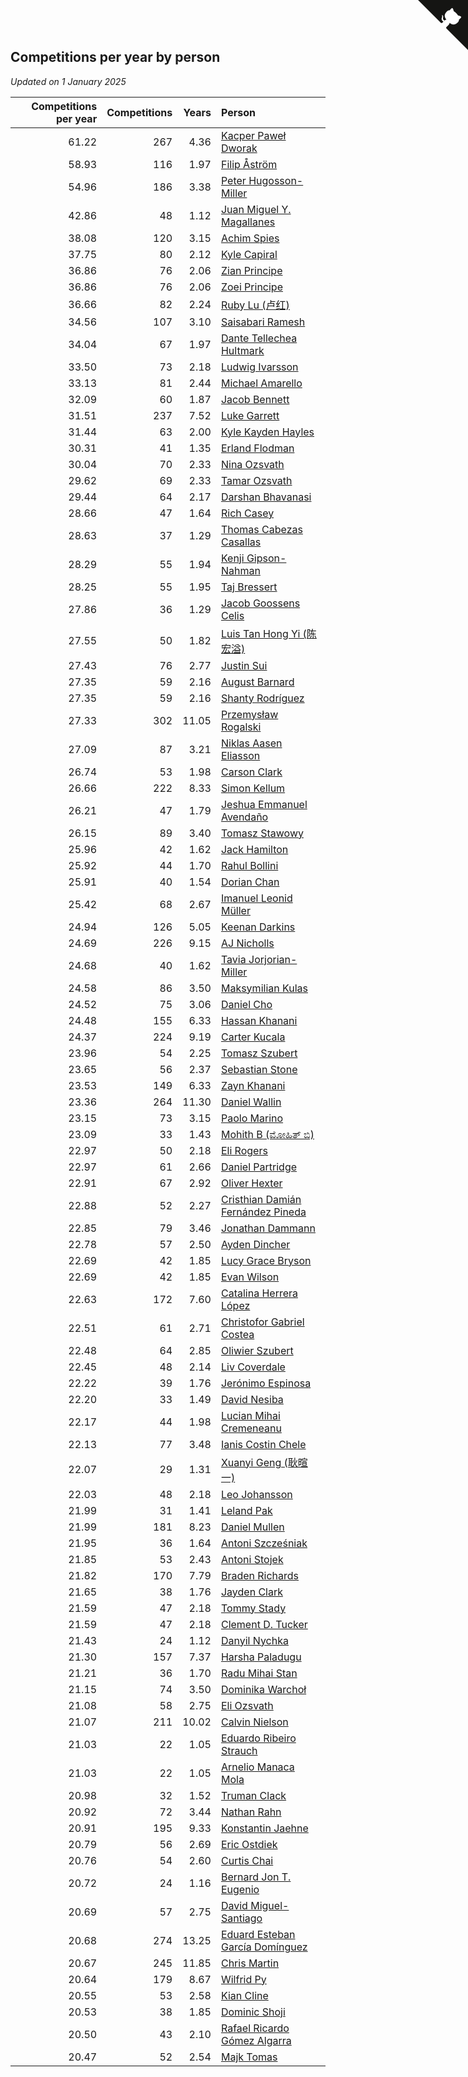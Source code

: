 ## Competitions per year by person

*Updated on  1 January 2025*

| Competitions per year | Competitions | Years | Person |
| ---: | ---: | ---: | :--- |
| 61.22 | 267 | 4.36 | [Kacper Paweł Dworak](https://www.worldcubeassociation.org/persons/2020DWOR01) |
| 58.93 | 116 | 1.97 | [Filip Åström](https://www.worldcubeassociation.org/persons/2023ASTR01) |
| 54.96 | 186 | 3.38 | [Peter Hugosson-Miller](https://www.worldcubeassociation.org/persons/2021HUGO01) |
| 42.86 | 48 | 1.12 | [Juan Miguel Y. Magallanes](https://www.worldcubeassociation.org/persons/2023MAGA09) |
| 38.08 | 120 | 3.15 | [Achim Spies](https://www.worldcubeassociation.org/persons/2021SPIE01) |
| 37.75 | 80 | 2.12 | [Kyle Capiral](https://www.worldcubeassociation.org/persons/2022CAPI02) |
| 36.86 | 76 | 2.06 | [Zian Principe](https://www.worldcubeassociation.org/persons/2022PRIN08) |
| 36.86 | 76 | 2.06 | [Zoei Principe](https://www.worldcubeassociation.org/persons/2022PRIN09) |
| 36.66 | 82 | 2.24 | [Ruby Lu (卢红)](https://www.worldcubeassociation.org/persons/2022LURU01) |
| 34.56 | 107 | 3.10 | [Saisabari Ramesh](https://www.worldcubeassociation.org/persons/2021RAME01) |
| 34.04 | 67 | 1.97 | [Dante Tellechea Hultmark](https://www.worldcubeassociation.org/persons/2023HULT01) |
| 33.50 | 73 | 2.18 | [Ludwig Ivarsson](https://www.worldcubeassociation.org/persons/2022IVAR01) |
| 33.13 | 81 | 2.44 | [Michael Amarello](https://www.worldcubeassociation.org/persons/2022AMAR09) |
| 32.09 | 60 | 1.87 | [Jacob Bennett](https://www.worldcubeassociation.org/persons/2023BENN04) |
| 31.51 | 237 | 7.52 | [Luke Garrett](https://www.worldcubeassociation.org/persons/2017GARR05) |
| 31.44 | 63 | 2.00 | [Kyle Kayden Hayles](https://www.worldcubeassociation.org/persons/2022HAYL02) |
| 30.31 | 41 | 1.35 | [Erland Flodman](https://www.worldcubeassociation.org/persons/2023FLOD01) |
| 30.04 | 70 | 2.33 | [Nina Ozsvath](https://www.worldcubeassociation.org/persons/2022OZSV03) |
| 29.62 | 69 | 2.33 | [Tamar Ozsvath](https://www.worldcubeassociation.org/persons/2022OZSV04) |
| 29.44 | 64 | 2.17 | [Darshan Bhavanasi](https://www.worldcubeassociation.org/persons/2022BHAV01) |
| 28.66 | 47 | 1.64 | [Rich Casey](https://www.worldcubeassociation.org/persons/2023CASE06) |
| 28.63 | 37 | 1.29 | [Thomas Cabezas Casallas](https://www.worldcubeassociation.org/persons/2023CASA08) |
| 28.29 | 55 | 1.94 | [Kenji Gipson-Nahman](https://www.worldcubeassociation.org/persons/2023GIPS01) |
| 28.25 | 55 | 1.95 | [Taj Bressert](https://www.worldcubeassociation.org/persons/2023BRES01) |
| 27.86 | 36 | 1.29 | [Jacob Goossens Celis](https://www.worldcubeassociation.org/persons/2023CELI06) |
| 27.55 | 50 | 1.82 | [Luis Tan Hong Yi (陈宏溢)](https://www.worldcubeassociation.org/persons/2023YILU01) |
| 27.43 | 76 | 2.77 | [Justin Sui](https://www.worldcubeassociation.org/persons/2022SUIJ01) |
| 27.35 | 59 | 2.16 | [August Barnard](https://www.worldcubeassociation.org/persons/2022BARN21) |
| 27.35 | 59 | 2.16 | [Shanty Rodríguez](https://www.worldcubeassociation.org/persons/2022CUBI01) |
| 27.33 | 302 | 11.05 | [Przemysław Rogalski](https://www.worldcubeassociation.org/persons/2013ROGA02) |
| 27.09 | 87 | 3.21 | [Niklas Aasen Eliasson](https://www.worldcubeassociation.org/persons/2021ELIA01) |
| 26.74 | 53 | 1.98 | [Carson Clark](https://www.worldcubeassociation.org/persons/2023CLAR02) |
| 26.66 | 222 | 8.33 | [Simon Kellum](https://www.worldcubeassociation.org/persons/2016KELL12) |
| 26.21 | 47 | 1.79 | [Jeshua Emmanuel Avendaño](https://www.worldcubeassociation.org/persons/2023AVEN01) |
| 26.15 | 89 | 3.40 | [Tomasz Stawowy](https://www.worldcubeassociation.org/persons/2021STAW01) |
| 25.96 | 42 | 1.62 | [Jack Hamilton](https://www.worldcubeassociation.org/persons/2023HAMI08) |
| 25.92 | 44 | 1.70 | [Rahul Bollini](https://www.worldcubeassociation.org/persons/2023BOLL01) |
| 25.91 | 40 | 1.54 | [Dorian Chan](https://www.worldcubeassociation.org/persons/2023DORI01) |
| 25.42 | 68 | 2.67 | [Imanuel Leonid Müller](https://www.worldcubeassociation.org/persons/2022MULL02) |
| 24.94 | 126 | 5.05 | [Keenan Darkins](https://www.worldcubeassociation.org/persons/2019DARK02) |
| 24.69 | 226 | 9.15 | [AJ Nicholls](https://www.worldcubeassociation.org/persons/2015NICH04) |
| 24.68 | 40 | 1.62 | [Tavia Jorjorian-Miller](https://www.worldcubeassociation.org/persons/2023JORJ01) |
| 24.58 | 86 | 3.50 | [Maksymilian Kulas](https://www.worldcubeassociation.org/persons/2021KULA02) |
| 24.52 | 75 | 3.06 | [Daniel Cho](https://www.worldcubeassociation.org/persons/2021CHOD01) |
| 24.48 | 155 | 6.33 | [Hassan Khanani](https://www.worldcubeassociation.org/persons/2018KHAN26) |
| 24.37 | 224 | 9.19 | [Carter Kucala](https://www.worldcubeassociation.org/persons/2015KUCA01) |
| 23.96 | 54 | 2.25 | [Tomasz Szubert](https://www.worldcubeassociation.org/persons/2022SZUB02) |
| 23.65 | 56 | 2.37 | [Sebastian Stone](https://www.worldcubeassociation.org/persons/2022STON09) |
| 23.53 | 149 | 6.33 | [Zayn Khanani](https://www.worldcubeassociation.org/persons/2018KHAN28) |
| 23.36 | 264 | 11.30 | [Daniel Wallin](https://www.worldcubeassociation.org/persons/2013WALL03) |
| 23.15 | 73 | 3.15 | [Paolo Marino](https://www.worldcubeassociation.org/persons/2021MARI04) |
| 23.09 | 33 | 1.43 | [Mohith B (ಮೋಹಿತ್ ಬಿ)](https://www.worldcubeassociation.org/persons/2023BMOH01) |
| 22.97 | 50 | 2.18 | [Eli Rogers](https://www.worldcubeassociation.org/persons/2022ROGE05) |
| 22.97 | 61 | 2.66 | [Daniel Partridge](https://www.worldcubeassociation.org/persons/2022PART02) |
| 22.91 | 67 | 2.92 | [Oliver Hexter](https://www.worldcubeassociation.org/persons/2022HEXT01) |
| 22.88 | 52 | 2.27 | [Cristhian Damián Fernández Pineda](https://www.worldcubeassociation.org/persons/2022PINE05) |
| 22.85 | 79 | 3.46 | [Jonathan Dammann](https://www.worldcubeassociation.org/persons/2021DAMM01) |
| 22.78 | 57 | 2.50 | [Ayden Dincher](https://www.worldcubeassociation.org/persons/2022DINC01) |
| 22.69 | 42 | 1.85 | [Lucy Grace Bryson](https://www.worldcubeassociation.org/persons/2023BRYS01) |
| 22.69 | 42 | 1.85 | [Evan Wilson](https://www.worldcubeassociation.org/persons/2023WILS11) |
| 22.63 | 172 | 7.60 | [Catalina Herrera López](https://www.worldcubeassociation.org/persons/2017LOPE31) |
| 22.51 | 61 | 2.71 | [Christofor Gabriel Costea](https://www.worldcubeassociation.org/persons/2022COST03) |
| 22.48 | 64 | 2.85 | [Oliwier Szubert](https://www.worldcubeassociation.org/persons/2022SZUB01) |
| 22.45 | 48 | 2.14 | [Liv Coverdale](https://www.worldcubeassociation.org/persons/2022COVE02) |
| 22.22 | 39 | 1.76 | [Jerónimo Espinosa](https://www.worldcubeassociation.org/persons/2023ESPI07) |
| 22.20 | 33 | 1.49 | [David Nesiba](https://www.worldcubeassociation.org/persons/2023NESI01) |
| 22.17 | 44 | 1.98 | [Lucian Mihai Cremeneanu](https://www.worldcubeassociation.org/persons/2023CREM01) |
| 22.13 | 77 | 3.48 | [Ianis Costin Chele](https://www.worldcubeassociation.org/persons/2021CHEL01) |
| 22.07 | 29 | 1.31 | [Xuanyi Geng (耿暄一)](https://www.worldcubeassociation.org/persons/2023GENG02) |
| 22.03 | 48 | 2.18 | [Leo Johansson](https://www.worldcubeassociation.org/persons/2022JOHA08) |
| 21.99 | 31 | 1.41 | [Leland Pak](https://www.worldcubeassociation.org/persons/2023PAKL02) |
| 21.99 | 181 | 8.23 | [Daniel Mullen](https://www.worldcubeassociation.org/persons/2016MULL04) |
| 21.95 | 36 | 1.64 | [Antoni Szcześniak](https://www.worldcubeassociation.org/persons/2023SZCZ04) |
| 21.85 | 53 | 2.43 | [Antoni Stojek](https://www.worldcubeassociation.org/persons/2022STOJ03) |
| 21.82 | 170 | 7.79 | [Braden Richards](https://www.worldcubeassociation.org/persons/2017RICH02) |
| 21.65 | 38 | 1.76 | [Jayden Clark](https://www.worldcubeassociation.org/persons/2023CLAR13) |
| 21.59 | 47 | 2.18 | [Tommy Stady](https://www.worldcubeassociation.org/persons/2022STAD01) |
| 21.59 | 47 | 2.18 | [Clement D. Tucker](https://www.worldcubeassociation.org/persons/2022TUCK09) |
| 21.43 | 24 | 1.12 | [Danyil Nychka](https://www.worldcubeassociation.org/persons/2023NYCH01) |
| 21.30 | 157 | 7.37 | [Harsha Paladugu](https://www.worldcubeassociation.org/persons/2017PALA08) |
| 21.21 | 36 | 1.70 | [Radu Mihai Stan](https://www.worldcubeassociation.org/persons/2023STAN09) |
| 21.15 | 74 | 3.50 | [Dominika Warchoł](https://www.worldcubeassociation.org/persons/2021WARC01) |
| 21.08 | 58 | 2.75 | [Eli Ozsvath](https://www.worldcubeassociation.org/persons/2022OZSV01) |
| 21.07 | 211 | 10.02 | [Calvin Nielson](https://www.worldcubeassociation.org/persons/2014NIEL03) |
| 21.03 | 22 | 1.05 | [Eduardo Ribeiro Strauch](https://www.worldcubeassociation.org/persons/2023STRA33) |
| 21.03 | 22 | 1.05 | [Arnelio Manaca Mola](https://www.worldcubeassociation.org/persons/2023MOLA06) |
| 20.98 | 32 | 1.52 | [Truman Clack](https://www.worldcubeassociation.org/persons/2023CLAC02) |
| 20.92 | 72 | 3.44 | [Nathan Rahn](https://www.worldcubeassociation.org/persons/2021RAHN01) |
| 20.91 | 195 | 9.33 | [Konstantin Jaehne](https://www.worldcubeassociation.org/persons/2015JAEH01) |
| 20.79 | 56 | 2.69 | [Eric Ostdiek](https://www.worldcubeassociation.org/persons/2022OSTD01) |
| 20.76 | 54 | 2.60 | [Curtis Chai](https://www.worldcubeassociation.org/persons/2022CHAI02) |
| 20.72 | 24 | 1.16 | [Bernard Jon T. Eugenio](https://www.worldcubeassociation.org/persons/2023EUGE02) |
| 20.69 | 57 | 2.75 | [David Miguel-Santiago](https://www.worldcubeassociation.org/persons/2022MIGU02) |
| 20.68 | 274 | 13.25 | [Eduard Esteban García Domínguez](https://www.worldcubeassociation.org/persons/2011EDUA01) |
| 20.67 | 245 | 11.85 | [Chris Martin](https://www.worldcubeassociation.org/persons/2013MART03) |
| 20.64 | 179 | 8.67 | [Wilfrid Py](https://www.worldcubeassociation.org/persons/2016PYWI01) |
| 20.55 | 53 | 2.58 | [Kian Cline](https://www.worldcubeassociation.org/persons/2022CLIN01) |
| 20.53 | 38 | 1.85 | [Dominic Shoji](https://www.worldcubeassociation.org/persons/2023SHOJ01) |
| 20.50 | 43 | 2.10 | [Rafael Ricardo Gómez Algarra](https://www.worldcubeassociation.org/persons/2022ALGA01) |
| 20.47 | 52 | 2.54 | [Majk Tomas](https://www.worldcubeassociation.org/persons/2022TOMA05) |


<a href="https://github.com/jonatanklosko/wca_statistics" class="github-corner" aria-label="View source on Github"><svg width="80" height="80" viewBox="0 0 250 250" style="fill:#151513; color:#fff; position: absolute; top: 0; border: 0; right: 0;" aria-hidden="true"><path d="M0,0 L115,115 L130,115 L142,142 L250,250 L250,0 Z"></path><path d="M128.3,109.0 C113.8,99.7 119.0,89.6 119.0,89.6 C122.0,82.7 120.5,78.6 120.5,78.6 C119.2,72.0 123.4,76.3 123.4,76.3 C127.3,80.9 125.5,87.3 125.5,87.3 C122.9,97.6 130.6,101.9 134.4,103.2" fill="currentColor" style="transform-origin: 130px 106px;" class="octo-arm"></path><path d="M115.0,115.0 C114.9,115.1 118.7,116.5 119.8,115.4 L133.7,101.6 C136.9,99.2 139.9,98.4 142.2,98.6 C133.8,88.0 127.5,74.4 143.8,58.0 C148.5,53.4 154.0,51.2 159.7,51.0 C160.3,49.4 163.2,43.6 171.4,40.1 C171.4,40.1 176.1,42.5 178.8,56.2 C183.1,58.6 187.2,61.8 190.9,65.4 C194.5,69.0 197.7,73.2 200.1,77.6 C213.8,80.2 216.3,84.9 216.3,84.9 C212.7,93.1 206.9,96.0 205.4,96.6 C205.1,102.4 203.0,107.8 198.3,112.5 C181.9,128.9 168.3,122.5 157.7,114.1 C157.9,116.9 156.7,120.9 152.7,124.9 L141.0,136.5 C139.8,137.7 141.6,141.9 141.8,141.8 Z" fill="currentColor" class="octo-body"></path></svg></a><style>.github-corner:hover .octo-arm{animation:octocat-wave 560ms ease-in-out}@keyframes octocat-wave{0%,100%{transform:rotate(0)}20%,60%{transform:rotate(-25deg)}40%,80%{transform:rotate(10deg)}}@media (max-width:500px){.github-corner:hover .octo-arm{animation:none}.github-corner .octo-arm{animation:octocat-wave 560ms ease-in-out}}</style>
